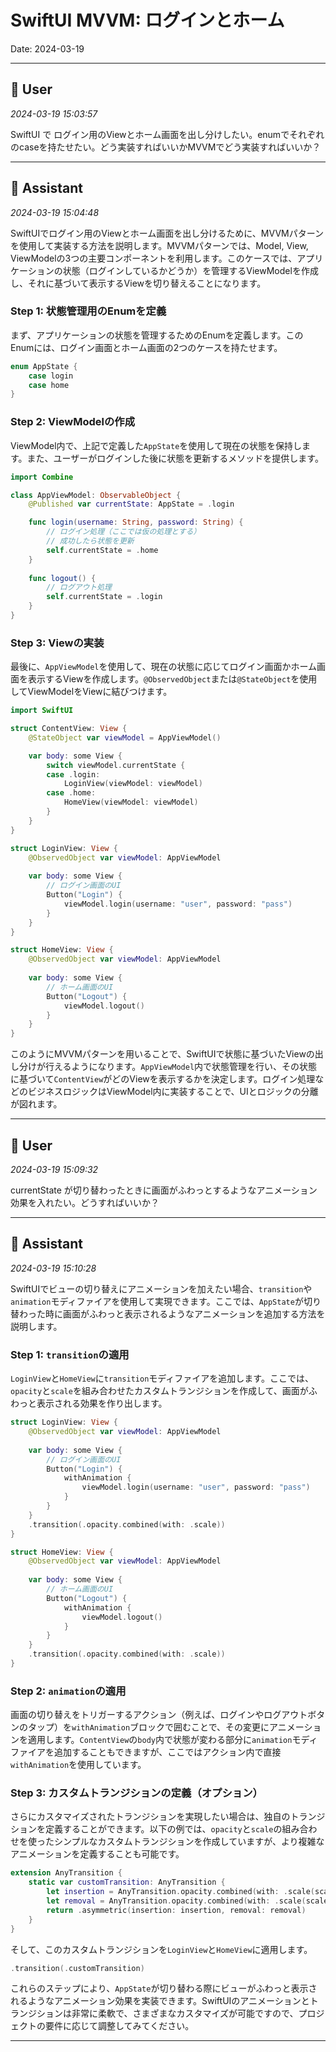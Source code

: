 # SwiftUI MVVM: ログインとホーム

Date: 2024-03-19

---

## 👤 User
*2024-03-19 15:03:57*

SwiftUI で ログイン用のViewとホーム画面を出し分けしたい。enumでそれぞれのcaseを持たせたい。どう実装すればいいかMVVMでどう実装すればいいか？

---

## 🤖 Assistant
*2024-03-19 15:04:48*

SwiftUIでログイン用のViewとホーム画面を出し分けるために、MVVMパターンを使用して実装する方法を説明します。MVVMパターンでは、Model, View, ViewModelの3つの主要コンポーネントを利用します。このケースでは、アプリケーションの状態（ログインしているかどうか）を管理するViewModelを作成し、それに基づいて表示するViewを切り替えることになります。

### Step 1: 状態管理用のEnumを定義

まず、アプリケーションの状態を管理するためのEnumを定義します。このEnumには、ログイン画面とホーム画面の2つのケースを持たせます。

```swift
enum AppState {
    case login
    case home
}
```

### Step 2: ViewModelの作成

ViewModel内で、上記で定義した`AppState`を使用して現在の状態を保持します。また、ユーザーがログインした後に状態を更新するメソッドを提供します。

```swift
import Combine

class AppViewModel: ObservableObject {
    @Published var currentState: AppState = .login

    func login(username: String, password: String) {
        // ログイン処理（ここでは仮の処理とする）
        // 成功したら状態を更新
        self.currentState = .home
    }
    
    func logout() {
        // ログアウト処理
        self.currentState = .login
    }
}
```

### Step 3: Viewの実装

最後に、`AppViewModel`を使用して、現在の状態に応じてログイン画面かホーム画面を表示するViewを作成します。`@ObservedObject`または`@StateObject`を使用してViewModelをViewに結びつけます。

```swift
import SwiftUI

struct ContentView: View {
    @StateObject var viewModel = AppViewModel()

    var body: some View {
        switch viewModel.currentState {
        case .login:
            LoginView(viewModel: viewModel)
        case .home:
            HomeView(viewModel: viewModel)
        }
    }
}

struct LoginView: View {
    @ObservedObject var viewModel: AppViewModel
    
    var body: some View {
        // ログイン画面のUI
        Button("Login") {
            viewModel.login(username: "user", password: "pass")
        }
    }
}

struct HomeView: View {
    @ObservedObject var viewModel: AppViewModel
    
    var body: some View {
        // ホーム画面のUI
        Button("Logout") {
            viewModel.logout()
        }
    }
}
```

このようにMVVMパターンを用いることで、SwiftUIで状態に基づいたViewの出し分けが行えるようになります。`AppViewModel`内で状態管理を行い、その状態に基づいて`ContentView`がどのViewを表示するかを決定します。ログイン処理などのビジネスロジックはViewModel内に実装することで、UIとロジックの分離が図れます。

---

## 👤 User
*2024-03-19 15:09:32*

currentState が切り替わったときに画面がふわっとするようなアニメーション効果を入れたい。どうすればいいか？

---

## 🤖 Assistant
*2024-03-19 15:10:28*

SwiftUIでビューの切り替えにアニメーションを加えたい場合、`transition`や`animation`モディファイアを使用して実現できます。ここでは、`AppState`が切り替わった時に画面がふわっと表示されるようなアニメーションを追加する方法を説明します。

### Step 1: `transition`の適用

`LoginView`と`HomeView`に`transition`モディファイアを追加します。ここでは、`opacity`と`scale`を組み合わせたカスタムトランジションを作成して、画面がふわっと表示される効果を作り出します。

```swift
struct LoginView: View {
    @ObservedObject var viewModel: AppViewModel
    
    var body: some View {
        // ログイン画面のUI
        Button("Login") {
            withAnimation {
                viewModel.login(username: "user", password: "pass")
            }
        }
    }
    .transition(.opacity.combined(with: .scale))
}

struct HomeView: View {
    @ObservedObject var viewModel: AppViewModel
    
    var body: some View {
        // ホーム画面のUI
        Button("Logout") {
            withAnimation {
                viewModel.logout()
            }
        }
    }
    .transition(.opacity.combined(with: .scale))
}
```

### Step 2: `animation`の適用

画面の切り替えをトリガーするアクション（例えば、ログインやログアウトボタンのタップ）を`withAnimation`ブロックで囲むことで、その変更にアニメーションを適用します。`ContentView`の`body`内で状態が変わる部分に`animation`モディファイアを追加することもできますが、ここではアクション内で直接`withAnimation`を使用しています。

### Step 3: カスタムトランジションの定義（オプション）

さらにカスタマイズされたトランジションを実現したい場合は、独自のトランジションを定義することができます。以下の例では、`opacity`と`scale`の組み合わせを使ったシンプルなカスタムトランジションを作成していますが、より複雑なアニメーションを定義することも可能です。

```swift
extension AnyTransition {
    static var customTransition: AnyTransition {
        let insertion = AnyTransition.opacity.combined(with: .scale(scale: 0.5))
        let removal = AnyTransition.opacity.combined(with: .scale(scale: 1.5))
        return .asymmetric(insertion: insertion, removal: removal)
    }
}
```

そして、このカスタムトランジションを`LoginView`と`HomeView`に適用します。

```swift
.transition(.customTransition)
```

これらのステップにより、`AppState`が切り替わる際にビューがふわっと表示されるようなアニメーション効果を実装できます。SwiftUIのアニメーションとトランジションは非常に柔軟で、さまざまなカスタマイズが可能ですので、プロジェクトの要件に応じて調整してみてください。

---

